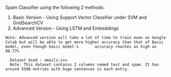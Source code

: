 
   
   Spam Classifier using the following 2 methods:

   1. Basic Version - Using Support Vector Classifier under SVM and GridSearchCV
   2. Advanced Version - Using LSTM and Embeddings


    Note: Advanced version will take a lot of time to train even on Google Colab but will be able to get more higher accuracy than that of Basic model, even though basic model's       accuracy reaches as high as 98.77%

      Dataset Used : emails.csv
      Note: This dataset contains 2 columns named text and spam. It has around 5500 entries with huge sentences in each entry.
  


